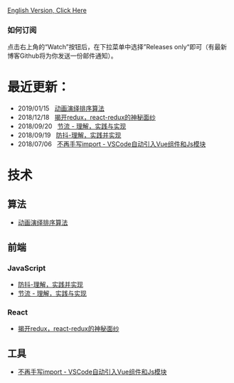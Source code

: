 [English Version, Click Here](https://github.com/Terry-Su/blogs)
### 如何订阅
点击右上角的“Watch”按钮后，在下拉菜单中选择”Releases only“即可（有最新博客Github将为你发送一份邮件通知）。
# 最近更新：
* 2019/01/15 &nbsp; [动画演绎排序算法](https://terry-su.github.io/cn/demonstrate-sorting-algorithms-using-animated-demos)
* 2018/12/18 &nbsp; [揭开redux，react-redux的神秘面纱](https://terry-su.github.io/cn/reveal-redux-react-redux-mask)
* 2018/09/20 &nbsp; [节流 - 理解，实践与实现](https://terry-su.github.io/cn/throttle)
* 2018/09/19 &nbsp; [防抖-理解，实践并实现](https://terry-su.github.io/cn/debounce)
* 2018/07/06 &nbsp; [不再手写import - VSCode自动引入Vue组件和Js模块](https://terry-su.github.io/cn/vscode-auto-import-vue-components-and-js-modules)
# 技术
## 算法
* [动画演绎排序算法](https://terry-su.github.io/cn/demonstrate-sorting-algorithms-using-animated-demos)
## 前端
### JavaScript
* [防抖-理解，实践并实现](https://terry-su.github.io/cn/debounce)
* [节流 - 理解，实践与实现](https://terry-su.github.io/cn/throttle)
### React
* [揭开redux，react-redux的神秘面纱](https://terry-su.github.io/cn/reveal-redux-react-redux-mask)
## 工具
* [不再手写import - VSCode自动引入Vue组件和Js模块](https://terry-su.github.io/cn/vscode-auto-import-vue-components-and-js-modules)
